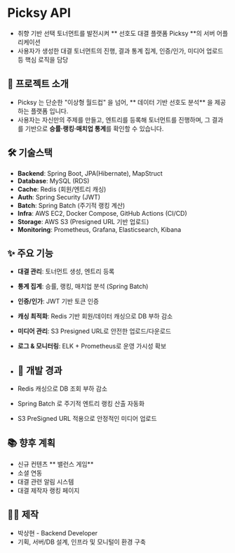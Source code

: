 # Picksy API 

- 취향 기반 선택 토너먼트를 발전시켜 ** 선호도 대결 플랫폼 Picksy **의 서버 어플리케이션
- 사용자가 생성한 대결 토너먼트의 진행, 결과 통계 집계, 인증/인가, 미디어 업로드 등 핵심 로직을 담당


## 🚀 프로젝트 소개 
- Picksy 는 단순한 "이상형 월드컵" 을 넘어, ** 데이터 기반 선호도 분석** 을 제공하는 플랫폼 입니다.
- 사용자는 자신만의 주제를 만들고, 엔트리를 등록해 토너먼트를 진행하며, 그 결과를 기반으로 **승률·랭킹·매치업 통계**를 확인할 수 있습니다.


## 🛠️ 기술스택
- **Backend**: Spring Boot, JPA(Hibernate), MapStruct  
- **Database**: MySQL (RDS)  
- **Cache**: Redis (회원/엔트리 캐싱)  
- **Auth**: Spring Security (JWT)  
- **Batch**: Spring Batch (주기적 랭킹 계산)  
- **Infra**: AWS EC2, Docker Compose, GitHub Actions (CI/CD)  
- **Storage**: AWS S3 (Presigned URL 기반 업로드)  
- **Monitoring**: Prometheus, Grafana, Elasticsearch, Kibana


## ✨ 주요 기능
- **대결 관리**: 토너먼트 생성, 엔트리 등록
- **통계 집계**: 승률, 랭킹, 매치업 분석 (Spring Batch)  
- **인증/인가**: JWT 기반 토큰 인증  
- **캐싱 최적화**: Redis 기반 회원/데이터 캐싱으로 DB 부하 감소  
- **미디어 관리**: S3 Presigned URL로 안전한 업로드/다운로드  
- **로그 & 모니터링**: ELK + Prometheus로 운영 가시성 확보


- ## 📌 개발 경과
- Redis 캐싱으로 DB 조회 부하 감소
- Spring Batch 로 주기적 엔트리 랭킹 산출 자동화
- S3 PreSigned URL 적용으로 안정적인 미디어 업로드


## 📚 향후 계획
- 신규 컨텐츠 ** 밸런스 게임**
- 소셜 연동
- 대결 관련 알림 시스템
- 대결 제작자 랭킹 페이지
 

## 👨‍💻 제작
- 박상현 - Backend Developer
- 기획, 서버/DB 설계, 인프라 및 모니털이 환경 구축

